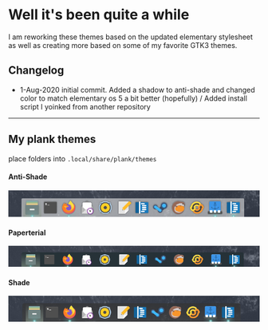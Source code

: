 # Well it's been quite a while  
I am reworking these themes based on the updated elementary stylesheet as well as creating more based on some of my favorite GTK3 themes.  

## Changelog
* 1-Aug-2020 initial commit.  Added a shadow to anti-shade and changed color to match elementary os 5 a bit better (hopefully) / Added install script I yoinked from another repository

---

## My plank themes
place folders into `.local/share/plank/themes`

#### Anti-Shade
![anti-shade](https://raw.githubusercontent.com/KenHarkey/plank-themes/master/screenshots/anti-shade.png)

#### Paperterial
![paperterial](https://raw.githubusercontent.com/KenHarkey/plank-themes/master/screenshots/paperterial.png)

#### Shade
![shade](https://raw.githubusercontent.com/KenHarkey/plank-themes/master/screenshots/shade.png)
